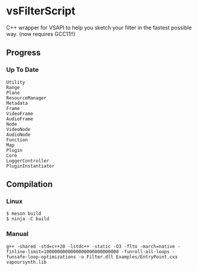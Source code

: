# vsFilterScript
C++ wrapper for VSAPI to help you sketch your filter in the fastest possible way. (now requires GCC11!!)

## Progress

### Up To Date

```
Utility
Range
Plane
ResourceManager
Metadata
Frame
VideoFrame
AudioFrame
Node
VideoNode
AudioNode
Function
Map
Plugin
Core
LoggerController
PluginInstantiator
```

## Compilation

### Linux

```
$ meson build
$ ninja -C build
```

### Manual

```
g++ -shared -std=c++20 -lstdc++ -static -O3 -flto -march=native -finline-limit=1000000000000000000000000000 -funroll-all-loops -funsafe-loop-optimizations -o Filter.dll Examples/EntryPoint.cxx vapoursynth.lib
```
